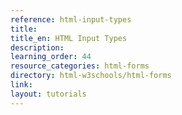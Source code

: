```yaml
---
reference: html-input-types
title:
title_en: HTML Input Types
description:
learning_order: 44
resource_categories: html-forms
directory: html-w3schools/html-forms
link:
layout: tutorials
---
```


